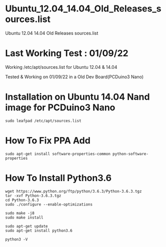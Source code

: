 # Ubuntu_12.04_14.04_Old_Releases_sources.list
Ubuntu 12.04 14.04 Old Releases sources.list

# Last Working Test : 01/09/22

Working /etc/apt/sources.list for Ubuntu 12.04 & 14.04

Tested & Working on 01/09/22 in a Old Dev Board(PCDuino3 Nano)

# Installation on Ubuntu 14.04 Nand image for PCDuino3 Nano

    sudo leafpad /etc/apt/sources.list

# How To Fix PPA Add

    sudo apt-get install software-properties-common python-software-properties
    
# How To Install Python3.6

    wget https://www.python.org/ftp/python/3.6.3/Python-3.6.3.tgz
    tar -xvf Python-3.6.3.tgz
    cd Python-3.6.3
    sudo ./configure --enable-optimizations
    
    sudo make -j8
    sudo make install

    sudo apt-get update
    sudo apt-get install python3.6

    python3 -V
    
    
